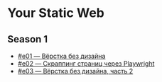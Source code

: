# Your Static Web

## Season 1
- [#e01 — Вёрстка без дизайна](./s01/e01/)
- [#e02 — Скраппинг страниц через Playwright](./s01/e02/)
- [#e03 — Вёрстка без дизайна, часть 2](./s01/e03/)

